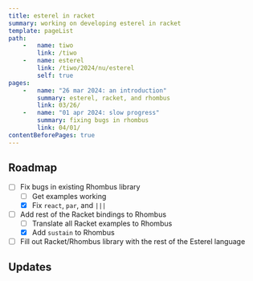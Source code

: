 ```yaml
---
title: esterel in racket
summary: working on developing esterel in racket
template: pageList
path:
    -   name: tiwo
        link: /tiwo
    -   name: esterel
        link: /tiwo/2024/nu/esterel
        self: true
pages:
    -   name: "26 mar 2024: an introduction"
        summary: esterel, racket, and rhombus
        link: 03/26/
    -   name: "01 apr 2024: slow progress"
        summary: fixing bugs in rhombus
        link: 04/01/
contentBeforePages: true
---
```


## Roadmap

- [ ] Fix bugs in existing Rhombus library
    - [ ] Get examples working
    - [x] Fix `react`, `par`, and `|||`
- [ ] Add rest of the Racket bindings to Rhombus
    - [ ] Translate all Racket examples to Rhombus
    - [x] Add `sustain` to Rhombus
- [ ]  Fill out Racket/Rhombus library with the rest of the Esterel language

## Updates
